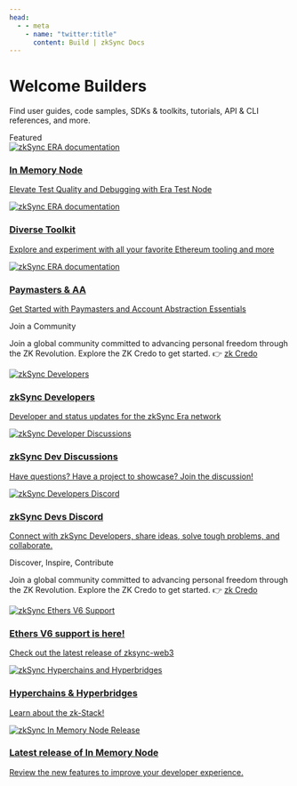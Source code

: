 ```yaml
---
head:
  - - meta
    - name: "twitter:title"
      content: Build | zkSync Docs
---
```


# Welcome Builders

Find user guides, code samples, SDKs & toolkits, tutorials, API & CLI references, and more.

<div class="cards-heading">
   <span class="title-section">Featured</span>
</div>
<section>
  <div class="card-container">
      <a target="_blank" rel="noopener noreferrer" href="/build/test-and-debug/era-test-node.html" class="card">
        <img  
          src="/images/landing/eta-test-node.png" 
          alt="zkSync ERA documentation"
        >
        <div class="content">
          <h3>In Memory Node</h3>
          <p>Elevate Test Quality and Debugging with Era Test Node</p>
        </div>
      </a>
    <a target="_blank" rel="noopener noreferrer" href="/build/tooling" class="card">
      <img  
        src="/images/landing/diverse-toolkit.png" 
        alt="zkSync ERA documentation"
      >
      <div class="content">
        <h3>Diverse Toolkit</h3>
        <p>Explore and experiment with all your favorite Ethereum tooling and more</p>
      </div>
    </a>
    <a target="_blank" rel="noopener noreferrer" href="/build/tutorials/smart-contract-development/paymasters/custom-paymaster-tutorial.html" class="card">
      <img
        src="/images/landing/Paymasters-AA.png" 
        alt="zkSync ERA documentation"
      />
      <div class="content">
        <h3>Paymasters & AA</h3>
        <p>Get Started with Paymasters and Account Abstraction Essentials</p>
      </div>
    </a>
  </div>
</section>

<div class="cards-heading">
   <span class="title-section">Join a Community</span>
</div>

<section>
   <p>Join a global community committed to advancing personal freedom through the ZK Revolution. Explore the ZK Credo to get started. 👉 <a target="_blank" rel="noopener noreferrer" href="https://github.com/zksync/credo">zk Credo</a></p>
  <div class="card-container">
    <a target="_blank" rel="noopener noreferrer" href="https://twitter.com/zkSyncDevs" class="card">
      <img  
        src="/images/landing/zkSyncDevs.png" 
        alt="zkSync Developers"
      >
      <div class="content">
        <h3>zkSync Developers</h3>
        <p>Developer and status updates for the zkSync Era network</p>
      </div>
    </a>
    <a target="_blank" rel="noopener noreferrer" href="https://github.com/zkSync-Community-Hub/zksync-developers/discussions" class="card">
      <img  
        src="/images/landing/dev-dis.png" 
        alt="zkSync Developer Discussions"
      >
      <div class="content">
        <h3>zkSync Dev Discussions</h3>
        <p>Have questions? Have a project to showcase? Join the discussion!</p>
      </div>
    </a>
    <a target="_blank" rel="noopener noreferrer" href="https://join.zksync.dev/" class="card">
      <img
        src="/images/landing/dev-dis.png" 
        alt="zkSync Developers Discord"
      />
      <div class="content">
        <h3>zkSync Devs Discord</h3>
        <p>Connect with zkSync Developers, share ideas, solve tough problems, and collaborate.</p>
      </div>
    </a>
  </div>
</section>

<div class="cards-heading">
   <span class="title-section">Discover, Inspire, Contribute</span>
</div>

<section>
   <p>Join a global community committed to advancing personal freedom through the ZK Revolution. Explore the ZK Credo to get started. 👉 <a target="_blank" rel="noopener noreferrer" href="https://github.com/zksync/credo">zk Credo</a></p>
  <div class="card-container">
    <a target="_blank" rel="noopener noreferrer" href="https://www.npmjs.com/package/zksync-ethers" class="card">
      <img  
        src="/images/landing/eth-6.png" 
        alt="zkSync Ethers V6 Support"
      >
      <div class="content">
        <h3>Ethers V6 support is here!</h3>
        <p>Check out the latest release of zksync-web3</p>
      </div>
    </a>
    <a target="_blank" rel="noopener noreferrer" href="/zk-stack" class="card">
      <img  
        src="/images/landing/hyperchain.png" 
        alt="zkSync Hyperchains and Hyperbridges"
      >
      <div class="content">
        <h3>Hyperchains & Hyperbridges</h3>
        <p>Learn about the zk-Stack!</p>
      </div>
    </a>
    <a target="_blank" rel="noopener noreferrer" href="https://www.youtube.com/playlist?list=PL-Bw34ynlUOMKWaT1yuXIvJ0E56Zji1cJ" class="card">
      <img
        src="/images/landing/release.png" 
        alt="zkSync In Memory Node Release"
      />
      <div class="content">
        <h3>Latest release of In Memory Node</h3>
        <p>Review the new features to improve your developer experience.</p>
      </div>
    </a>
  </div>
</section>
